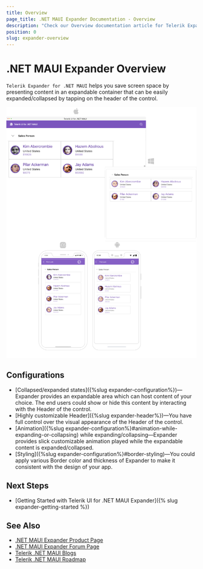 ```yaml
---
title: Overview
page_title: .NET MAUI Expander Documentation - Overview
description: "Check our Overview documentation article for Telerik Expander for .NET MAUI control."
position: 0
slug: expander-overview
---
```


# .NET MAUI Expander Overview

`Telerik Expander for .NET MAUI` helps you save screen space by presenting content in an expandable container that can be easily expanded/collapsed by tapping on the header of the control.

![.NET MAUI Expander Overview](images/expander-overview.png "Expander Overview")

## Configurations

* [Collapsed/expanded states]({%slug expander-configuration%})&mdash;Expander provides an expandable area which can host content of your choice. The end users could show or hide this content by interacting with the Header of the control.
* [Highly customizable Header]({%slug expander-header%})&mdash;You have full control over the visual appearance of the Header of the control.
* [Animation]({%slug expander-configuration%}#animation-while-expanding-or-collapsing) while expanding/collapsing&mdash;Expander provides slick customizable animation played while the expandable content is expanded/collapsed.
* [Styling]({%slug expander-configuration%}#border-styling)&mdash;You could apply various Border color and thickness of Expander to make it consistent with the design of your app.

## Next Steps

- [Getting Started with Telerik UI for .NET MAUI Expander]({% slug expander-getting-started %})

## See Also

- [.NET MAUI Expander Product Page](https://www.telerik.com/maui-ui/expander)
- [.NET MAUI Expander Forum Page](https://www.telerik.com/forums/maui?tagId=1980)
- [Telerik .NET MAUI Blogs](https://www.telerik.com/blogs/mobile-net-maui)
- [Telerik .NET MAUI Roadmap](https://www.telerik.com/support/whats-new/maui-ui/roadmap)
